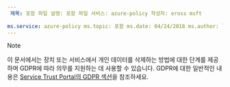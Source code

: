 ```yaml
---
 제목: 포함 파일 설명: 포함 파일 서비스: azure-policy 작성자: eross msft
 
ms.service: azure-policy ms.topic: 포함 ms.date: 04/24/2018 ms.author: lizross ms.custom: 포함 파일
---
```


>[!Note] 
> 이 문서에서는 장치 또는 서비스에서 개인 데이터를 삭제하는 방법에 대한 단계를 제공하며 GDPR에 따라 의무를 지원하는 데 사용할 수 있습니다. GDPR에 대한 일반적인 내용은 [Service Trust Portal의 GDPR 섹션](https://servicetrust.microsoft.com/ViewPage/GDPRGetStarted)을 참조하세요.